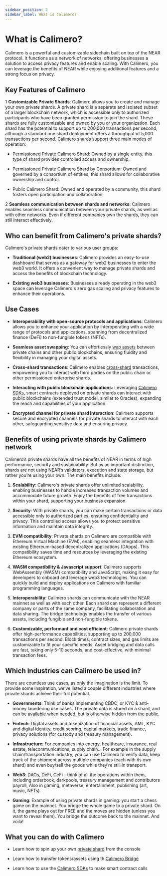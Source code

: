 ```yaml
---
sidebar_position: 2
sidebar_label: What is Calimero?
---
```


# What is Calimero?

Calimero is a powerful and customizable sidechain built on top of the NEAR protocol. It functions as a network of networks, offering businesses a solution to access privacy features and enable scaling. With Calimero, you can leverage the benefits of NEAR while enjoying additional features and a strong focus on privacy. 

## Key Features of Calimero

1 **Customizable Private Shards**: Calimero allows you to create and manage your own private shards. A private shard is a separate and isolated subset of a larger blockchain network, which is accessible only to authorized participants who have been granted permission to join the shard. These shards are fully customizable and owned by you or your organization. Each shard has the potential to support up to 200,000 transactions per second, although a standard one shard deployment offers a throughput of 5,000 transactions per second. Calimero shards support three main modes of operation:

- Permissioned Private Calimero Shard: Owned by a single entity, this type of shard provides controlled access and ownership.

- Permissioned Private Calimero Shard by Consortium: Owned and governed by a consortium of entities, this shard allows for collaborative ownership and control.

- Public Calimero Shard: Owned and operated by a community, this shard fosters open participation and collaboration.

2 **Seamless communication between shards and networks**: Calimero enables seamless communication between your private shards, as well as with other networks. Even if different companies own the shards, they can still interact effectively.

## Who can benefit from Calimero's private shards?

Calimero's private shards cater to various user groups:

- **Traditional (web2) businesses**: Calimero provides an easy-to-use dashboard that serves as a gateway for web2 businesses to enter the web3 world. It offers a convenient way to manage private shards and access the benefits of blockchain technology.

- **Existing web3 businesses**: Businesses already operating in the web3 space can leverage Calimero's zero gas scaling and privacy features to enhance their operations.


## Use Cases

- **Interoperability with open-source protocols and applications**: Calimero allows you to enhance your application by interoperating with a wide range of protocols and applications, spanning from decentralized finance (DeFi) to non-fungible tokens (NFTs).

- **Seamless asset swapping**: You can effortlessly [wap assets](https://docs.calimero.network/bridge/bridging/prerequisites) between private chains and other public blockchains, ensuring fluidity and flexibility in managing your digital assets.

- **Cross-shard transactions**: Calimero enables [cross-shard](https://docs.calimero.network/bridge/bridging/cross_shard_calls)  transactions, empowering you to interact with third parties on the public chain or other permissioned enterprise shards.

- **Interacting with public blockchain applications**: Leveraging [Calimero SDKs](https://docs.calimero.network/calimero_sdk/installation), smart contracts deployed on private shards can interact with public blockchains (extended trust model, similar to Oracles), expanding the reach and capabilities of your application.

- **Encrypted channel for private shard interaction**: Calimero supports secure and encrypted channels for private shards to interact with each other, safeguarding sensitive data and ensuring privacy.


## Benefits of using private shards by Calimero network

Calimero’s private shards have all the benefits of NEAR in terms of high performance, security and sustainability. But as an important distinction, shards are not using NEAR’s validators, execution and state storage, but rather you’re using your own. The main benefits include:

1. **Scalability**: Calimero's private shards offer unlimited scalability, enabling businesses to handle increased transaction volumes and accommodate future growth. Enjoy the benefits of free transactions within your shard, supporting your business expansion.

2. **Security**: With private shards, you can make certain transactions or data accessible only to authorized parties, ensuring confidentiality and privacy. This controlled access allows you to protect sensitive information and maintain data integrity.

3. **EVM compatibility**: Private shards on Calimero are compatible with Ethereum Virtual Machine (EVM), enabling seamless integration with existing Ethereum-based decentralized applications (DApps). This compatibility saves time and resources by leveraging the existing Ethereum ecosystem.

4. **WASM compatibility & Javascript support**: Calimero supports WebAssembly (WASM) compatibility and JavaScript, making it easy for developers to onboard and leverage web3 technologies. You can quickly build and deploy applications on Calimero with familiar programming languages.

5. **Interoperability**: Calimero shards can communicate with the NEAR mainnet as well as with each other. Each shard can represent a different company or parts of the same company, facilitating collaboration and data sharing. The bridge technology enables the transfer of various assets, including fungible and non-fungible tokens.

6. **Customizable, performant and cost efficient**: Calimero private shards offer high-performance capabilities, supporting up to 200,000 transactions per second. Block times, contract sizes, and gas limits are customizable to fit your specific needs. Asset bridging and data calls are fast, taking only 5-10 seconds, and cost-effective, with minimal transaction fees.


## Which industries can Calimero be used in?

There are countless use cases, as only the imagination is the limit. To provide some inspiration, we’ve listed a couple different industries where private shards achieve their full potential.

- **Governments**: Think of banks implementing CBDC, or KYC & anti-money laundering use cases. The private data is stored on a shard, and can be available when needed, but is otherwise hidden from the public.

- **Fintech**: Digital assets and tokenization of financial assets, AML, KYC and digital identity, credit scoring, capital markets, trade finance, privacy solutions (for custody and treasury management).

- **Infrastructure**: For companies into energy, healthcare, insurance, real estate, telecommunications, supply chain… For example in the supply chain/transportation industry, you can use Calimero to verify data, keep track of the shipment across multiple companies (each with its own shard) and even buy/sell the goods while they’re still in transport.

- **Web3**: DAOs, DeFi, CeFi - think of all the operations within them, including orderbook, darkpools, treasury management and contributors payroll, Also in gaming, metaverse, entertainment, publishing (art, music, NFTs).

- **Gaming**: Example of using private shards in gaming: you start a chess game on the mainnet. You bridge the whole game to a private shard. On it, the game plays out for FREE and the moves are hidden (unless you want to reveal them). You bridge the outcome back to the mainnet. And voila!


## What you can do with Calimero

- Learn how to spin up your own [private shard](/) from the console

- Learn how to transfer tokens/assets using th [Calimero Bridge](https://docs.calimero.network/bridge/architecture)

- Learn how to use the [Calimero SDKs](https://docs.calimero.network/calimero_sdk/installation) to make smart contract calls
